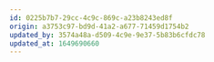 ```yaml
---
id: 0225b7b7-29cc-4c9c-869c-a23b8243ed8f
origin: a3753c97-bd9d-41a2-a677-71459d1754b2
updated_by: 3574a48a-d509-4c9e-9e37-5b83b6cfdc78
updated_at: 1649690660
---
```

